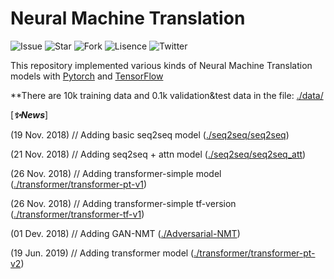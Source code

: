# Neural Machine Translation 

![Issue](https://img.shields.io/github/issues/alphadl/Neural-Machine-Translation)
![Star](https://img.shields.io/github/stars/alphadl/Neural-Machine-Translation)
![Fork](https://img.shields.io/github/forks/alphadl/Neural-Machine-Translation)
![Lisence](https://img.shields.io/github/license/alphadl/Neural-Machine-Translation)
![Twitter](https://img.shields.io/twitter/url/https/github.com%2Falphadl%2FNeural-Machine-Translation
)



This repository implemented various kinds of Neural Machine Translation models with [Pytorch](https://github.com/pytorch/pytorch) and [TensorFlow](https://github.com/tensorflow/tensorflow)

**There are 10k training data and 0.1k validation&test data in the file: [./data/](https://github.com/alphadl/Nerual-Machine-Translation/tree/master/data)

[***✨News***]

(19 Nov. 2018) // Adding basic seq2seq model ([./seq2seq/seq2seq](https://github.com/alphadl/Nerual-Machine-Translation/blob/master/seq2seq/seq2seq.py))

(21 Nov. 2018) // Adding seq2seq + attn model ([./seq2seq/seq2seq_att](https://github.com/alphadl/Nerual-Machine-Translation/blob/master/seq2seq/seq2seq_att.py))

(26 Nov. 2018) // Adding transformer-simple model ([./transformer/transformer-pt-v1](https://github.com/alphadl/Nerual-Machine-Translation/tree/master/transformers/transformer-pt-v1))

(26 Nov. 2018) // Adding transformer-simple tf-version ([./transformer/transformer-tf-v1](https://github.com/alphadl/Nerual-Machine-Translation/tree/master/transformers/transformer-tf-v1))

(01 Dev. 2018) // Adding GAN-NMT ([./Adversarial-NMT](https://github.com/alphadl/Nerual-Machine-Translation/tree/master/Adversarial-NMT))

(19 Jun. 2019) // Adding transformer model ([./transformer/transformer-pt-v2](https://github.com/alphadl/Nerual-Machine-Translation/tree/master/transformers/transformer-pt-v2))
